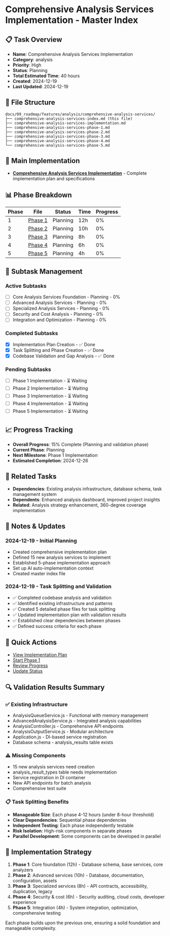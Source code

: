 # Comprehensive Analysis Services Implementation - Master Index

## 📋 Task Overview
- **Name**: Comprehensive Analysis Services Implementation
- **Category**: analysis
- **Priority**: High
- **Status**: Planning
- **Total Estimated Time**: 40 hours
- **Created**: 2024-12-19
- **Last Updated**: 2024-12-19

## 📁 File Structure
```
docs/09_roadmap/features/analysis/comprehensive-analysis-services/
├── comprehensive-analysis-services-index.md (this file)
├── comprehensive-analysis-services-implementation.md
├── comprehensive-analysis-services-phase-1.md
├── comprehensive-analysis-services-phase-2.md
├── comprehensive-analysis-services-phase-3.md
├── comprehensive-analysis-services-phase-4.md
└── comprehensive-analysis-services-phase-5.md
```

## 🎯 Main Implementation
- **[Comprehensive Analysis Services Implementation](./comprehensive-analysis-services-implementation.md)** - Complete implementation plan and specifications

## 📊 Phase Breakdown
| Phase | File | Status | Time | Progress |
|-------|------|--------|------|----------|
| 1 | [Phase 1](./comprehensive-analysis-services-phase-1.md) | Planning | 12h | 0% |
| 2 | [Phase 2](./comprehensive-analysis-services-phase-2.md) | Planning | 10h | 0% |
| 3 | [Phase 3](./comprehensive-analysis-services-phase-3.md) | Planning | 8h | 0% |
| 4 | [Phase 4](./comprehensive-analysis-services-phase-4.md) | Planning | 6h | 0% |
| 5 | [Phase 5](./comprehensive-analysis-services-phase-5.md) | Planning | 4h | 0% |

## 🔄 Subtask Management
### Active Subtasks
- [ ] Core Analysis Services Foundation - Planning - 0%
- [ ] Advanced Analysis Services - Planning - 0%
- [ ] Specialized Analysis Services - Planning - 0%
- [ ] Security and Cost Analysis - Planning - 0%
- [ ] Integration and Optimization - Planning - 0%

### Completed Subtasks
- [x] Implementation Plan Creation - ✅ Done
- [x] Task Splitting and Phase Creation - ✅ Done
- [x] Codebase Validation and Gap Analysis - ✅ Done

### Pending Subtasks
- [ ] Phase 1 Implementation - ⏳ Waiting
- [ ] Phase 2 Implementation - ⏳ Waiting
- [ ] Phase 3 Implementation - ⏳ Waiting
- [ ] Phase 4 Implementation - ⏳ Waiting
- [ ] Phase 5 Implementation - ⏳ Waiting

## 📈 Progress Tracking
- **Overall Progress**: 15% Complete (Planning and validation phase)
- **Current Phase**: Planning
- **Next Milestone**: Phase 1 Implementation
- **Estimated Completion**: 2024-12-26

## 🔗 Related Tasks
- **Dependencies**: Existing analysis infrastructure, database schema, task management system
- **Dependents**: Enhanced analysis dashboard, improved project insights
- **Related**: Analysis strategy enhancement, 360-degree coverage implementation

## 📝 Notes & Updates
### 2024-12-19 - Initial Planning
- Created comprehensive implementation plan
- Defined 15 new analysis services to implement
- Established 5-phase implementation approach
- Set up AI auto-implementation context
- Created master index file

### 2024-12-19 - Task Splitting and Validation
- ✅ Completed codebase analysis and validation
- ✅ Identified existing infrastructure and patterns
- ✅ Created 5 detailed phase files for task splitting
- ✅ Updated implementation plan with validation results
- ✅ Established clear dependencies between phases
- ✅ Defined success criteria for each phase

## 🚀 Quick Actions
- [View Implementation Plan](./comprehensive-analysis-services-implementation.md)
- [Start Phase 1](./comprehensive-analysis-services-phase-1.md)
- [Review Progress](#progress-tracking)
- [Update Status](#notes--updates)

## 🔍 Validation Results Summary

### ✅ Existing Infrastructure
- AnalysisQueueService.js - Functional with memory management
- AdvancedAnalysisService.js - Integrated analysis capabilities
- AnalysisController.js - Comprehensive API endpoints
- AnalysisOutputService.js - Modular architecture
- Application.js - DI-based service registration
- Database schema - analysis_results table exists

### ⚠️ Missing Components
- 15 new analysis services need creation
- analysis_result_types table needs implementation
- Service registration in DI container
- New API endpoints for batch analysis
- Comprehensive test suite

### 📋 Task Splitting Benefits
- **Manageable Size**: Each phase 4-12 hours (under 8-hour threshold)
- **Clear Dependencies**: Sequential phase dependencies
- **Independent Testing**: Each phase independently testable
- **Risk Isolation**: High-risk components in separate phases
- **Parallel Development**: Some components can be developed in parallel

## 🎯 Implementation Strategy
1. **Phase 1**: Core foundation (12h) - Database schema, base services, core analyzers
2. **Phase 2**: Advanced services (10h) - Database, documentation, configuration, assets
3. **Phase 3**: Specialized services (8h) - API contracts, accessibility, duplication, legacy
4. **Phase 4**: Security & cost (6h) - Security auditing, cloud costs, developer experience
5. **Phase 5**: Integration (4h) - System integration, optimization, comprehensive testing

Each phase builds upon the previous one, ensuring a solid foundation and manageable complexity. 